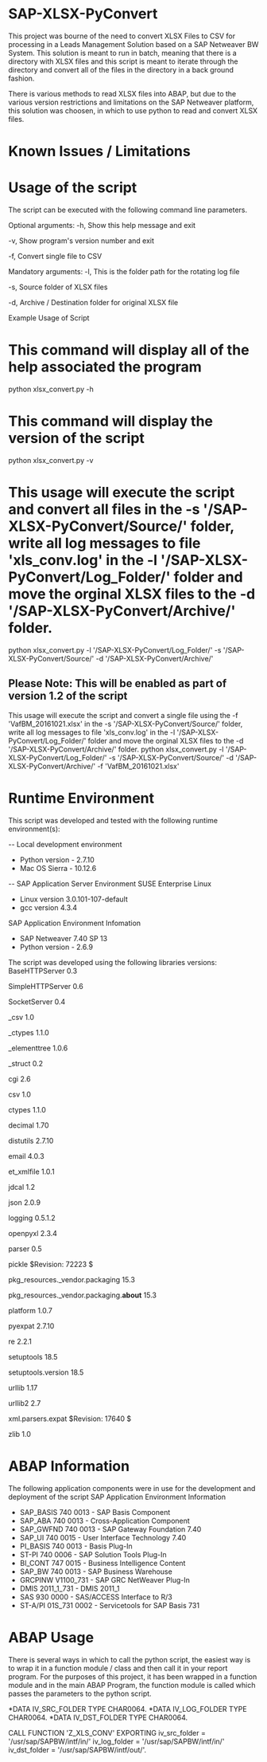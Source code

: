 # SAP-XLSX-PyConvert

This project was bourne of the need to convert XLSX Files to CSV for processing in a Leads Management Solution based on a SAP Netweaver BW System. This solution is meant to run in batch, meaning that there is a directory with XLSX files and this script is meant to iterate through the directory and convert all of the files in the directory in a back ground fashion.

There is various methods to read XLSX files into ABAP, but due to the various version restrictions and  limitations on the SAP Netweaver platform, this solution was choosen, in which to use python to read and convert XLSX files.

# Known Issues / Limitations


# Usage of the script
The script can be executed with the following command line parameters.

Optional arguments:
  -h, Show this help message and exit
  
  -v, Show program's version number and exit
  
  -f, Convert single file to CSV
  
Mandatory arguments:
  -l, This is the folder path for the rotating log file

  -s, Source folder of XLSX files

  -d, Archive / Destination folder for original XLSX file

Example Usage of Script

# This command will display all of the help associated the program
python xlsx_convert.py -h


# This command will display the version of the script
python xlsx_convert.py -v


# This usage will execute the script and convert all files in the -s '/SAP-XLSX-PyConvert/Source/' folder, write all log messages to file 'xls_conv.log' in the -l '/SAP-XLSX-PyConvert/Log_Folder/' folder and move the orginal XLSX files to the -d '/SAP-XLSX-PyConvert/Archive/' folder.
python xlsx_convert.py -l '/SAP-XLSX-PyConvert/Log_Folder/' -s '/SAP-XLSX-PyConvert/Source/' -d '/SAP-XLSX-PyConvert/Archive/'


## Please Note: This will be enabled as part of version 1.2 of the script
This usage will execute the script and convert a single file using the -f 'VafBM_20161021.xlsx' in the -s '/SAP-XLSX-PyConvert/Source/' folder, write all log messages to file 'xls_conv.log' in the -l '/SAP-XLSX-PyConvert/Log_Folder/' folder and move the orginal XLSX files to the -d '/SAP-XLSX-PyConvert/Archive/' folder.
python xlsx_convert.py -l '/SAP-XLSX-PyConvert/Log_Folder/' -s '/SAP-XLSX-PyConvert/Source/' -d '/SAP-XLSX-PyConvert/Archive/' -f 'VafBM_20161021.xlsx'

# Runtime Environment 
This script was developed and tested with the following runtime environment(s):

-- Local development environment
* Python version -  2.7.10
* Mac OS Sierra - 10.12.6

-- SAP Application Server Environment
SUSE Enterprise Linux 

* Linux version 3.0.101-107-default
* gcc version 4.3.4  

SAP Application Environment Infomation 

* SAP Netweaver 7.40 SP 13
* Python version -  2.6.9

The script was developed using the following libraries versions:
BaseHTTPServer 0.3

SimpleHTTPServer 0.6

SocketServer 0.4

_csv 1.0

_ctypes 1.1.0

_elementtree 1.0.6

_struct 0.2

cgi 2.6

csv 1.0

ctypes 1.1.0

decimal 1.70

distutils 2.7.10

email 4.0.3

et_xmlfile 1.0.1

jdcal 1.2

json 2.0.9

logging 0.5.1.2

openpyxl 2.3.4

parser 0.5

pickle $Revision: 72223 $

pkg_resources._vendor.packaging 15.3

pkg_resources._vendor.packaging.__about__ 15.3

platform 1.0.7

pyexpat 2.7.10

re 2.2.1

setuptools 18.5

setuptools.version 18.5

urllib 1.17

urllib2 2.7

xml.parsers.expat $Revision: 17640 $

zlib 1.0


# ABAP Information 
The following application components were in use for the development and deployment of the script
SAP Application Environment Information
* SAP_BASIS	740	0013 - SAP Basis Component
* SAP_ABA	740	0013 - Cross-Application Component
* SAP_GWFND	740	0013 - SAP Gateway Foundation 7.40
* SAP_UI	740	0015 - User Interface Technology 7.40
* PI_BASIS	740	0013 - Basis Plug-In
* ST-PI	740	0006 - SAP Solution Tools Plug-In
* BI_CONT	747	0015 - Business Intelligence Content
* SAP_BW	740	0013 - SAP Business Warehouse
* GRCPINW	V1100_731 - SAP GRC NetWeaver Plug-In
* DMIS	2011_1_731 - DMIS 2011_1
* SAS	930	0000	-	SAS/ACCESS Interface to R/3
* ST-A/PI	01S_731	0002 - Servicetools for SAP Basis 731

# ABAP Usage  
There is several ways in which to call the python script, the easiest way is to wrap it in a function module / class and then call it in your report program.
For the purposes of this project, it has been wrapped in a function module and in the main ABAP Program, the function module is called which passes the parameters to the python script.

*DATA IV_SRC_FOLDER TYPE CHAR0064.
*DATA IV_LOG_FOLDER TYPE CHAR0064.
*DATA IV_DST_FOLDER TYPE CHAR0064.

CALL FUNCTION 'Z_XLS_CONV'
  EXPORTING
    iv_src_folder       = '/usr/sap/SAPBW/intf/in/'
    iv_log_folder       = '/usr/sap/SAPBW/intf/in/'
    iv_dst_folder       = '/usr/sap/SAPBW/intf/out/'.